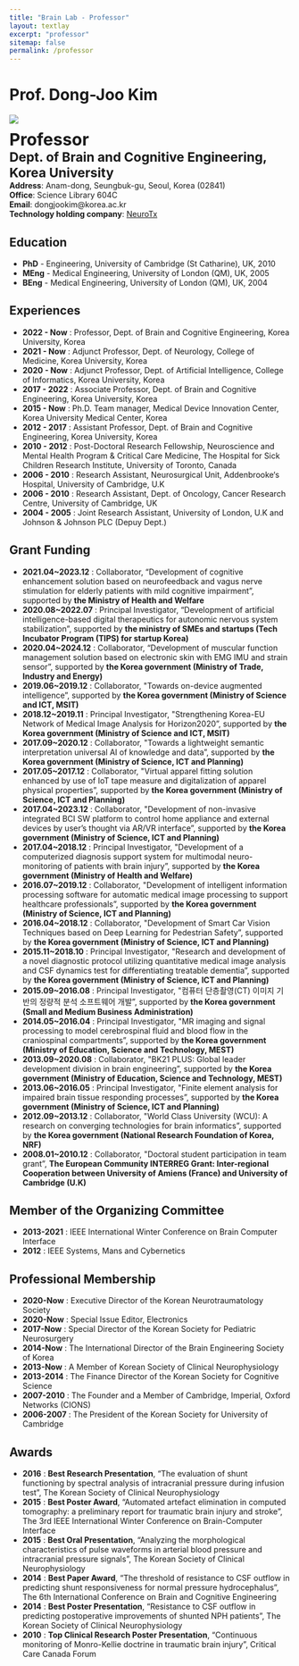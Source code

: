```yaml
---
title: "Brain Lab - Professor"
layout: textlay
excerpt: "professor"
sitemap: false
permalink: /professor
---
```


# Prof. Dong-Joo Kim

<!-- <figure>
<img src="{{ site.url }}{{ site.baseurl }}/images/teampic/dongjookim.jpg">
Office: Science Library 604C

Department: Brain and Cognitive Engineering
</figure> -->

<div markdown="0" class="col-sm-12">
    <div markdown="0" class='col-sm-2'>
        <img src="{{ site.url }}{{ site.baseurl }}/images/teampic/dongjookim.jpg">
    </div>
    <div class="col-sm-10" style="margin-top: 2%">
        <span>
            <span style="font-size:30px"><b>Professor</b> <br> </span>
            <span style="font-size:23px"><b>Dept. of Brain and Cognitive Engineering, Korea University </b> <br></span>
            <b>Address</b>: Anam-dong, Seungbuk-gu, Seoul, Korea (02841) <br>
            <b>Office</b>: Science Library 604C <br>
            <b>Email</b>: dongjookim@korea.ac.kr <br>
            <b>Technology holding company</b>: <span style="cursor:pointer; text-decoration:underline" onclick="location.href='http://neurotx.kr/'">NeuroTx</span>
        </span>
    </div>
</div>

## Education

- **PhD** - Engineering, University of Cambridge (St Catharine), UK, 2010 
- **MEng** - Medical Engineering, University of London (QM), UK, 2005 
- **BEng** - Medical Engineering, University of London (QM), UK, 2004 

## Experiences

- **2022 - Now** : Professor, Dept. of Brain and Cognitive Engineering, Korea University, Korea 
- **2021 - Now** : Adjunct Professor, Dept. of Neurology, College of Medicine, Korea University, Korea 
- **2020 - Now** : Adjunct Professor, Dept. of Artificial Intelligence, College of Informatics, Korea University, Korea 
- **2017 - 2022** : Associate Professor, Dept. of Brain and Cognitive Engineering, Korea University, Korea 
- **2015 - Now** : Ph.D. Team manager, Medical Device Innovation Center, Korea University Medical Center, Korea 
- **2012 - 2017** : Assistant Professor, Dept. of Brain and Cognitive Engineering, Korea University, Korea  
- **2010 - 2012** :  Post-Doctoral Research Fellowship, Neuroscience and Mental Health Program & Critical Care Medicine, The Hospital for Sick Children Research Institute, University of Toronto, Canada 
- **2006 - 2010** : Research Assistant, Neurosurgical Unit, Addenbrooke‘s Hospital, University of Cambridge, U.K 
- **2006 - 2010** : Research Assistant, Dept. of Oncology, Cancer Research Centre, University of Cambridge, UK 
- **2004 - 2005** : Joint Research Assistant, University of London, U.K and Johnson & Johnson PLC (Depuy Dept.) 

## Grant Funding
- **2021.04~2023.12** : Collaborator, “Development of cognitive enhancement solution based on neurofeedback and vagus nerve stimulation for elderly patients with mild cognitive impairment”, supported by <b>the Ministry of Health and Welfare</b> 
- **2020.08~2022.07** : Principal Investigator, “Development of artificial intelligence-based digital therapeutics for autonomic nervous system stabilization”, supported by <b>the ministry of SMEs and startups (Tech Incubator Program (TIPS) for startup Korea)</b> 
- **2020.04~2024.12** : Collaborator, “Development of muscular function management solution based on electronic skin with EMG IMU and strain sensor”, supported by <b>the Korea government (Ministry of Trade, Industry and Energy)</b> 
- **2019.06~2019.12** : Collaborator, "Towards on-device augmented intelligence”, supported by <b>the Korea government (Ministry of Science and ICT, MSIT)</b> 
- **2018.12~2019.11** : Principal Investigator, "Strengthening Korea-EU Network of Medical Image Analysis for Horizon2020”, supported by <b>the Korea government (Ministry of Science and ICT, MSIT)</b> 
- **2017.09~2020.12** : Collaborator, "Towards a lightweight semantic interpretation universal AI of knowledge and data”, supported by <b> the Korea government (Ministry of Science, ICT and Planning)</b> 
- **2017.05~2017.12** : Collaborator, "Virtual apparel fitting solution enhanced by use of IoT tape measure and digitalization of apparel physical properties”, supported by <b> the Korea government (Ministry of Science, ICT and Planning)</b> 
- **2017.04~2023.12** : Collaborator, "Development of non-invasive integrated BCI SW platform to control home appliance and external devices by user’s thought via AR/VR interface”, supported by <b> the Korea government (Ministry of Science, ICT and Planning)</b> 
- **2017.04~2018.12** : Principal Investigator, "Development of a computerized diagnosis support system for multimodal neuro-monitoring of patients with brain injury”, supported by <b> the Korea government (Ministry of Health and Welfare)</b> 
- **2016.07~2019.12** : Collaborator, "Development of intelligent information processing software for automatic medical image processing to support healthcare professionals”, supported by <b> the Korea government (Ministry of Science, ICT and Planning)</b> 
- **2016.04~2018.12** : Collaborator, "Development of Smart Car Vision Techniques based on Deep Learning for Pedestrian Safety”, supported by <b> the Korea government (Ministry of Science, ICT and Planning)</b> 
- **2015.11~2018.10** : Principal Investigator, "Research and development of a novel diagnostic protocol utilizing quantitative medical image analysis and CSF dynamics test for differentiating treatable dementia”, supported by <b> the Korea government (Ministry of Science, ICT and Planning)</b> 
- **2015.09~2016.08** : Principal Investigator, "컴퓨터 단층촬영(CT) 이미지 기반의 정량적 분석 소프트웨어 개발”, supported by <b> the Korea government (Small and Medium Business Administration)</b> 
- **2014.05~2016.04** : Principal Investigator, "MR imaging and signal processing to model cerebrospinal fluid and blood flow in the craniospinal compartments”, supported by <b> the Korea government (Ministry of Education, Science and Technology, MEST)</b> 
- **2013.09~2020.08** : Collaborator, "BK21 PLUS: Global leader development division in brain engineering”, supported by <b> the Korea government (Ministry of Education, Science and Technology, MEST)</b> 
- **2013.06~2016.05** : Principal Investigator, "Finite element analysis for impaired brain tissue responding processes”, supported by <b> the Korea government (Ministry of Science, ICT and Planning)</b> 
- **2012.09~2013.12** : Collaborator, "World Class University (WCU): A research on converging technologies for brain informatics”, supported by <b> the Korea government (National Research Foundation of Korea, NRF)</b>
- **2008.01~2010.12** : Collaborator, "Doctoral student participation in team grant”, <b>  The European Community INTERREG Grant: Inter-regional Cooperation between University of Amiens (France) and University of Cambridge (U.K)</b> 

## Member of the Organizing Committee
- **2013-2021** : IEEE International Winter Conference on Brain Computer Interface
- **2012** : IEEE Systems, Mans and Cybernetics

## Professional Membership
- **2020-Now** : Executive Director of the Korean Neurotraumatology Society
- **2020-Now** : Special Issue Editor, Electronics
- **2017-Now** : Special Director of the Korean Society for Pediatric Neurosurgery
- **2014-Now** : The International Director of the Brain Engineering Society of Korea
- **2013-Now** : A Member of Korean Society of Clinical Neurophysiology
- **2013-2014** : The Finance Director of the Korean Society for Cognitive Science
- **2007-2010** : The Founder and a Member of Cambridge, Imperial, Oxford Networks (CIONS)
- **2006-2007** : The President of the Korean Society for University of Cambridge

## Awards
- **2016** : <b>Best Research Presentation</b>, “The evaluation of shunt functioning by spectral analysis of intracranial pressure during infusion test”, The Korean Society of Clinical Neurophysiology
- **2015** : <b>Best Poster Award</b>, “Automated artefact elimination in computed tomography: a preliminary report for traumatic brain injury and stroke”, The 3rd IEEE International Winter Conference on Brain-Computer Interface
- **2015** : <b>Best Oral Presentation</b>, “Analyzing the morphological characteristics of pulse waveforms in arterial blood pressure and intracranial pressure signals”, The Korean Society of Clinical Neurophysiology
- **2014** : <b>Best Paper Award</b>, “The threshold of resistance to CSF outflow in predicting shunt responsiveness for normal pressure hydrocephalus”, The 6th International Conference on Brain and Cognitive Engineering
- **2014** : <b>Best Poster Presentation</b>, “Resistance to CSF outflow in predicting postoperative improvements of shunted NPH patients”, The Korean Society of Clinical Neurophysiology
- **2010** : <b>Top Clinical Research Poster Presentation</b>, “Continuous monitoring of Monro-Kellie doctrine in traumatic brain injury”, Critical Care Canada Forum